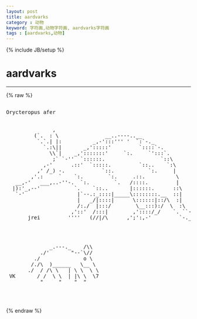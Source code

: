 ```yaml
---
layout: post
title: aardvarks
category : 动物
keyword: 字符画,动物字符画, aardvarks字符画
tags : [aardvarks,动物]
---
```

{% include JB/setup %}
# aardvarks
---
{% raw %}
<pre>

Orycteropus afer


               ,
         (`.  : \               __..----..__
          `.`.| |:          _,-&#039;:::&#039;&#039;&#039; &#039;  `:`-._
            `.:\||       _,&#039;:::::&#039;         `::::`-.
              \\`|    _,&#039;:::::::&#039;     `:.     `&#039;:::`.
               ;` `-&#039;&#039;  `::::::.                  `::\
            ,-&#039;      .::&#039;  `:::::.         `::..    `:\
          ,&#039; /_) -.            `::.           `:.     |
        ,&#039;.:     `    `:.        `:.     .::.          \
   __,-&#039;   ___,..-&#039;&#039;-.  `:.        `.   /::::.         |
  |):&#039;_,--&#039;           `.    `::..       |::::::.      ::\
   `-&#039;                 |`--.:_::::|_____\::::::::.__  ::|
                       |   _/|::::|      \::::::|::/\  :|
                       /:./  |:::/        \__:::):/  \  :\
                     ,&#039;::&#039;  /:::|        ,&#039;::::/_/    `. ``-.__
       jrei         &#039;&#039;&#039;&#039;   (//|/\      ,&#039;;&#039;:,-&#039;         `-.__  `&#039;--..__
                                                             `&#039;&#039;---::::&#039;



              _.---._    /\\
           ./&#039;       &quot;--`\//
         ./              o \
        /./\  )______   \__ \
       ./  / /\ \   | \ \  \ \
 VK       / /  \ \  | |\ \  \7
           &quot;     &quot;    &quot;  &quot;
      

 </pre>
{% endraw %}
